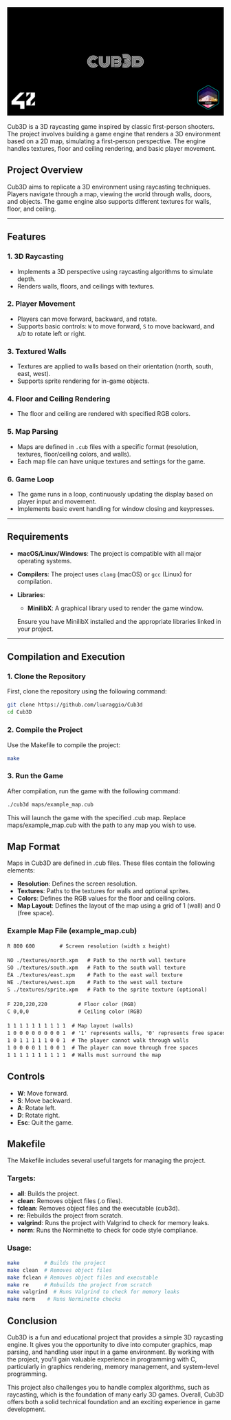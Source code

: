 <img src="./cover-cub3d.png"/>
<!--# cub3d-->

Cub3D is a 3D raycasting game inspired by classic first-person shooters. The project involves building a game engine that renders a 3D environment based on a 2D map, simulating a first-person perspective. The engine handles textures, floor and ceiling rendering, and basic player movement.

## Project Overview

Cub3D aims to replicate a 3D environment using raycasting techniques. Players navigate through a map, viewing the world through walls, doors, and objects. The game engine also supports different textures for walls, floor, and ceiling.

---

## Features

### 1. **3D Raycasting**
   - Implements a 3D perspective using raycasting algorithms to simulate depth.
   - Renders walls, floors, and ceilings with textures.

### 2. **Player Movement**
   - Players can move forward, backward, and rotate.
   - Supports basic controls: `W` to move forward, `S` to move backward, and `A`/`D` to rotate left or right.

### 3. **Textured Walls**
   - Textures are applied to walls based on their orientation (north, south, east, west).
   - Supports sprite rendering for in-game objects.

### 4. **Floor and Ceiling Rendering**
   - The floor and ceiling are rendered with specified RGB colors.

### 5. **Map Parsing**
   - Maps are defined in `.cub` files with a specific format (resolution, textures, floor/ceiling colors, and walls).
   - Each map file can have unique textures and settings for the game.

### 6. **Game Loop**
   - The game runs in a loop, continuously updating the display based on player input and movement.
   - Implements basic event handling for window closing and keypresses.

---

## Requirements

- **macOS/Linux/Windows**: The project is compatible with all major operating systems.
- **Compilers**: The project uses `clang` (macOS) or `gcc` (Linux) for compilation.
- **Libraries**:
  - **MinilibX**: A graphical library used to render the game window.
  
  Ensure you have MinilibX installed and the appropriate libraries linked in your project.

---

## Compilation and Execution

### 1. **Clone the Repository**
   First, clone the repository using the following command:

   ```bash
   git clone https://github.com/luaraggio/Cub3d
   cd Cub3D
  ```
### 2. Compile the Project

Use the Makefile to compile the project:

```bash
make
```
### 3. Run the Game

After compilation, run the game with the following command:

```bash
./cub3d maps/example_map.cub
```
This will launch the game with the specified .cub map. Replace maps/example_map.cub with the path to any map you wish to use.
## Map Format

Maps in Cub3D are defined in .cub files. These files contain the following elements:

- **Resolution**: Defines the screen resolution.
- **Textures**: Paths to the textures for walls and optional sprites.
- **Colors**: Defines the RGB values for the floor and ceiling colors.
- **Map Layout**: Defines the layout of the map using a grid of 1 (wall) and 0 (free space).
### Example Map File (example_map.cub)

```txt
R 800 600        # Screen resolution (width x height)

NO ./textures/north.xpm   # Path to the north wall texture
SO ./textures/south.xpm   # Path to the south wall texture
EA ./textures/east.xpm    # Path to the east wall texture
WE ./textures/west.xpm    # Path to the west wall texture
S ./textures/sprite.xpm   # Path to the sprite texture (optional)

F 220,220,220          # Floor color (RGB)
C 0,0,0                # Ceiling color (RGB)

1 1 1 1 1 1 1 1 1 1  # Map layout (walls)
1 0 0 0 0 0 0 0 0 1  # '1' represents walls, '0' represents free spaces
1 0 1 1 1 1 1 0 0 1  # The player cannot walk through walls
1 0 0 0 0 1 1 0 0 1  # The player can move through free spaces
1 1 1 1 1 1 1 1 1 1  # Walls must surround the map
```
## Controls

- **W**: Move forward.
- **S**: Move backward.
- **A**: Rotate left.
- **D**: Rotate right.
- **Esc**: Quit the game.

## Makefile

The Makefile includes several useful targets for managing the project.

### Targets:

- **all**: Builds the project.
- **clean**: Removes object files (.o files).
- **fclean**: Removes object files and the executable (cub3d).
- **re**: Rebuilds the project from scratch.
- **valgrind**: Runs the project with Valgrind to check for memory leaks.
- **norm**: Runs the Norminette to check for code style compliance.
 
### Usage:

``` bash
make        # Builds the project
make clean  # Removes object files
make fclean # Removes object files and executable
make re     # Rebuilds the project from scratch
make valgrind  # Runs Valgrind to check for memory leaks
make norm    # Runs Norminette checks
```
## Conclusion

Cub3D is a fun and educational project that provides a simple 3D raycasting engine. It gives you the opportunity to dive into computer graphics, map parsing, and handling user input in a game environment. By working with the project, you'll gain valuable experience in programming with C, particularly in graphics rendering, memory management, and system-level programming.

This project also challenges you to handle complex algorithms, such as raycasting, which is the foundation of many early 3D games. Overall, Cub3D offers both a solid technical foundation and an exciting experience in game development.
